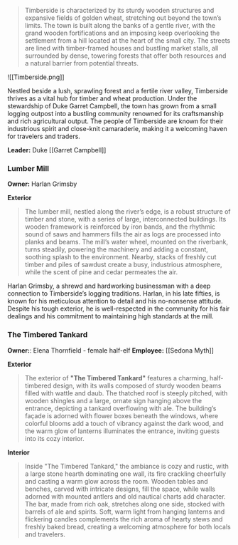 
>Timberside is characterized by its sturdy wooden structures and expansive fields of golden wheat, stretching out beyond the town’s limits. The town is built along the banks of a gentle river, with the grand wooden fortifications and an imposing keep overlooking the settlement from a hill located at the heart of the small city. The streets are lined with timber-framed houses and bustling market stalls, all surrounded by dense, towering forests that offer both resources and a natural barrier from potential threats.

![[Timberside.png]]

Nestled beside a lush, sprawling forest and a fertile river valley, Timberside thrives as a vital hub for timber and wheat production. Under the stewardship of Duke Garret Campbell, the town has grown from a small logging outpost into a bustling community renowned for its craftsmanship and rich agricultural output. The people of Timberside are known for their industrious spirit and close-knit camaraderie, making it a welcoming haven for travelers and traders.

**Leader:** Duke [[Garret Campbell]]

### Lumber Mill

**Owner:** Harlan Grimsby

**Exterior**

>The lumber mill, nestled along the river’s edge, is a robust structure of timber and stone, with a series of large, interconnected buildings. Its wooden framework is reinforced by iron bands, and the rhythmic sound of saws and hammers fills the air as logs are processed into planks and beams. The mill’s water wheel, mounted on the riverbank, turns steadily, powering the machinery and adding a constant, soothing splash to the environment. Nearby, stacks of freshly cut timber and piles of sawdust create a busy, industrious atmosphere, while the scent of pine and cedar permeates the air.

Harlan Grimsby, a shrewd and hardworking businessman with a deep connection to Timberside’s logging traditions. Harlan, in his late fifties, is known for his meticulous attention to detail and his no-nonsense attitude. Despite his tough exterior, he is well-respected in the community for his fair dealings and his commitment to maintaining high standards at the mill.

### The Timbered Tankard

**Owner:**: Elena Thornfield - female half-elf
**Employee:** [[Sedona Myth]]

**Exterior**

>The exterior of **"The Timbered Tankard"** features a charming, half-timbered design, with its walls composed of sturdy wooden beams filled with wattle and daub. The thatched roof is steeply pitched, with wooden shingles and a large, ornate sign hanging above the entrance, depicting a tankard overflowing with ale. The building’s façade is adorned with flower boxes beneath the windows, where colorful blooms add a touch of vibrancy against the dark wood, and the warm glow of lanterns illuminates the entrance, inviting guests into its cozy interior.

**Interior**

>Inside "The Timbered Tankard," the ambiance is cozy and rustic, with a large stone hearth dominating one wall, its fire crackling cheerfully and casting a warm glow across the room. Wooden tables and benches, carved with intricate designs, fill the space, while walls adorned with mounted antlers and old nautical charts add character. The bar, made from rich oak, stretches along one side, stocked with barrels of ale and spirits. Soft, warm light from hanging lanterns and flickering candles complements the rich aroma of hearty stews and freshly baked bread, creating a welcoming atmosphere for both locals and travelers.
